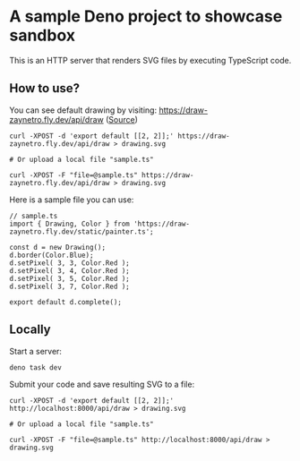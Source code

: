 # A sample Deno project to showcase sandbox

This is an HTTP server that renders SVG files by executing TypeScript code.

## How to use?

You can see default drawing by visiting: https://draw-zaynetro.fly.dev/api/draw
([Source](https://github.com/zaynetro/draw-by-zaynetro/blob/main/static/draw-deno.ts))

```
curl -XPOST -d 'export default [[2, 2]];' https://draw-zaynetro.fly.dev/api/draw > drawing.svg

# Or upload a local file "sample.ts"

curl -XPOST -F "file=@sample.ts" https://draw-zaynetro.fly.dev/api/draw > drawing.svg
```

Here is a sample file you can use:

```
// sample.ts
import { Drawing, Color } from 'https://draw-zaynetro.fly.dev/static/painter.ts';

const d = new Drawing();
d.border(Color.Blue);
d.setPixel( 3, 3, Color.Red );
d.setPixel( 3, 4, Color.Red );
d.setPixel( 3, 5, Color.Red );
d.setPixel( 3, 7, Color.Red );

export default d.complete();
```

## Locally

Start a server:

```
deno task dev
```

Submit your code and save resulting SVG to a file:

```
curl -XPOST -d 'export default [[2, 2]];' http://localhost:8000/api/draw > drawing.svg

# Or upload a local file "sample.ts"

curl -XPOST -F "file=@sample.ts" http://localhost:8000/api/draw > drawing.svg
```
